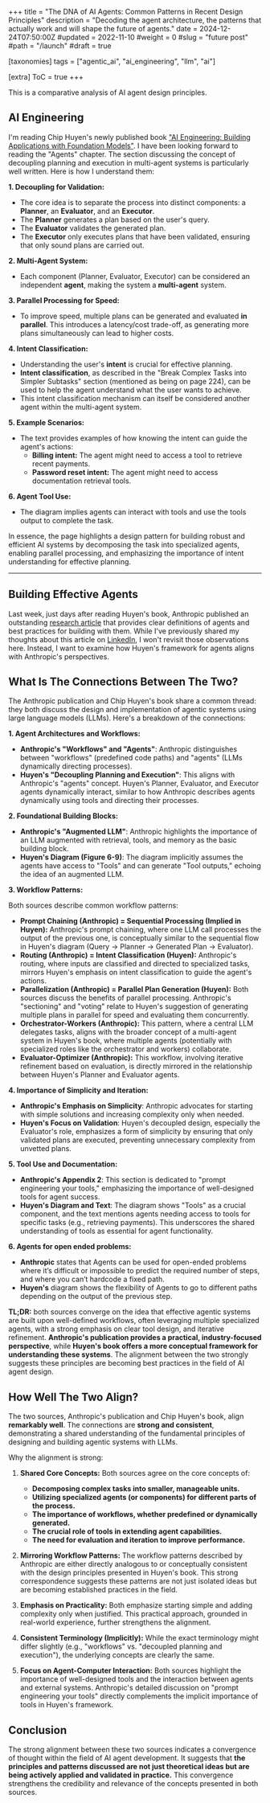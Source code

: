 +++
title = "The DNA of AI Agents: Common Patterns in Recent Design Principles"
description = "Decoding the agent architecture, the patterns that actually work and will shape the future of agents."
date = 2024-12-24T07:50:00Z
#updated = 2022-11-10
#weight = 0
#slug = "future post"
#path = "/launch"
#draft = true

[taxonomies]
tags = ["agentic_ai", "ai_engineering", "llm", "ai"]

[extra]
ToC = true
+++

This is a comparative analysis of AI agent design principles.

## AI Engineering

I'm reading Chip Huyen's newly published book ["AI Engineering: Building Applications with Foundation Models"](https://www.goodreads.com/book/show/222254966-ai-engineering). I have been looking forward to reading the "Agents" chapter. The section discussing the concept of decoupling planning and execution in multi-agent systems is particularly well written. Here is how I understand them:

**1. Decoupling for Validation:**

*   The core idea is to separate the process into distinct components: a **Planner**, an **Evaluator**, and an **Executor**.
*   The **Planner** generates a plan based on the user's query.
*   The **Evaluator** validates the generated plan.
*   The **Executor** only executes plans that have been validated, ensuring that only sound plans are carried out.

**2. Multi-Agent System:**

*   Each component (Planner, Evaluator, Executor) can be considered an independent **agent**, making the system a **multi-agent** system.

**3. Parallel Processing for Speed:**

*   To improve speed, multiple plans can be generated and evaluated **in parallel**. This introduces a latency/cost trade-off, as generating more plans simultaneously can lead to higher costs.

**4. Intent Classification:**

*   Understanding the user's **intent** is crucial for effective planning.
*   **Intent classification**, as described in the "Break Complex Tasks into Simpler Subtasks" section (mentioned as being on page 224), can be used to help the agent understand what the user wants to achieve.
*   This intent classification mechanism can itself be considered another agent within the multi-agent system.

**5. Example Scenarios:**

*   The text provides examples of how knowing the intent can guide the agent's actions:
    *   **Billing intent:** The agent might need to access a tool to retrieve recent payments.
    *   **Password reset intent:** The agent might need to access documentation retrieval tools.

**6. Agent Tool Use:**

*   The diagram implies agents can interact with tools and use the tools output to complete the task.

In essence, the page highlights a design pattern for building robust and efficient AI systems by decomposing the task into specialized agents, enabling parallel processing, and emphasizing the importance of intent understanding for effective planning.

---

## Building Effective Agents

Last week, just days after reading Huyen's book, Anthropic published an outstanding [research article](https://www.anthropic.com/research/building-effective-agents) that provides clear definitions of agents and best practices for building with them. While I've previously shared my thoughts about this article on [LinkedIn](https://www.linkedin.com/posts/cedricchee_building-effective-agents-activity-7275760464586854401-f9ae), I won't revisit those observations here. Instead, I want to examine how Huyen's framework for agents aligns with Anthropic's perspectives.

## What Is The Connections Between The Two?

The Anthropic publication and Chip Huyen's book share a common thread: they both discuss the design and implementation of agentic systems using large language models (LLMs). Here's a breakdown of the connections:

**1. Agent Architectures and Workflows:**

*   **Anthropic's "Workflows" and "Agents"**: Anthropic distinguishes between "workflows" (predefined code paths) and "agents" (LLMs dynamically directing processes).
*   **Huyen's "Decoupling Planning and Execution"**: This aligns with Anthropic's "agents" concept. Huyen's Planner, Evaluator, and Executor agents dynamically interact, similar to how Anthropic describes agents dynamically using tools and directing their processes.

**2. Foundational Building Blocks:**

*   **Anthropic's "Augmented LLM"**: Anthropic highlights the importance of an LLM augmented with retrieval, tools, and memory as the basic building block.
*   **Huyen's Diagram (Figure 6-9)**: The diagram implicitly assumes the agents have access to "Tools" and can generate "Tool outputs," echoing the idea of an augmented LLM.

**3. Workflow Patterns:**

Both sources describe common workflow patterns:

*   **Prompt Chaining (Anthropic) = Sequential Processing (Implied in Huyen):** Anthropic's prompt chaining, where one LLM call processes the output of the previous one, is conceptually similar to the sequential flow in Huyen's diagram (Query -> Planner -> Generated Plan -> Evaluator).
*   **Routing (Anthropic) = Intent Classification (Huyen):** Anthropic's routing, where inputs are classified and directed to specialized tasks, mirrors Huyen's emphasis on intent classification to guide the agent's actions.
*   **Parallelization (Anthropic) = Parallel Plan Generation (Huyen):** Both sources discuss the benefits of parallel processing. Anthropic's "sectioning" and "voting" relate to Huyen's suggestion of generating multiple plans in parallel for speed and evaluating them concurrently.
*   **Orchestrator-Workers (Anthropic):** This pattern, where a central LLM delegates tasks, aligns with the broader concept of a multi-agent system in Huyen's book, where multiple agents (potentially with specialized roles like the orchestrator and workers) collaborate.
*   **Evaluator-Optimizer (Anthropic):** This workflow, involving iterative refinement based on evaluation, is directly mirrored in the relationship between Huyen's Planner and Evaluator agents.

**4. Importance of Simplicity and Iteration:**

*   **Anthropic's Emphasis on Simplicity**: Anthropic advocates for starting with simple solutions and increasing complexity only when needed.
*   **Huyen's Focus on Validation**: Huyen's decoupled design, especially the Evaluator's role, emphasizes a form of simplicity by ensuring that only validated plans are executed, preventing unnecessary complexity from unvetted plans.

**5. Tool Use and Documentation:**

*   **Anthropic's Appendix 2**: This section is dedicated to "prompt engineering your tools," emphasizing the importance of well-designed tools for agent success.
*   **Huyen's Diagram and Text**: The diagram shows "Tools" as a crucial component, and the text mentions agents needing access to tools for specific tasks (e.g., retrieving payments). This underscores the shared understanding of tools as essential for agent functionality.

**6. Agents for open ended problems:**

*   **Anthropic** states that Agents can be used for open-ended problems where it’s difficult or impossible to predict the required number of steps, and where you can’t hardcode a fixed path.
*   **Huyen's** diagram shows the flexibility of Agents to go to different paths depending on the output of the previous step.

**TL;DR:** both sources converge on the idea that effective agentic systems are built upon well-defined workflows, often leveraging multiple specialized agents, with a strong emphasis on clear tool design, and iterative refinement. **Anthropic's publication provides a practical, industry-focused perspective**, while **Huyen's book offers a more conceptual framework for understanding these systems**. The alignment between the two strongly suggests these principles are becoming best practices in the field of AI agent design.

## How Well The Two Align?

The two sources, Anthropic's publication and Chip Huyen's book, align **remarkably well**. The connections are **strong and consistent**, demonstrating a shared understanding of the fundamental principles of designing and building agentic systems with LLMs.

Why the alignment is strong:

1. **Shared Core Concepts:** Both sources agree on the core concepts of:
    *   **Decomposing complex tasks into smaller, manageable units.**
    *   **Utilizing specialized agents (or components) for different parts of the process.**
    *   **The importance of workflows, whether predefined or dynamically generated.**
    *   **The crucial role of tools in extending agent capabilities.**
    *   **The need for evaluation and iteration to improve performance.**

2. **Mirroring Workflow Patterns:** The workflow patterns described by Anthropic are either directly analogous to or conceptually consistent with the design principles presented in Huyen's book. This strong correspondence suggests these patterns are not just isolated ideas but are becoming established practices in the field.

3. **Emphasis on Practicality:** Both emphasize starting simple and adding complexity only when justified. This practical approach, grounded in real-world experience, further strengthens the alignment.

4. **Consistent Terminology (Implicitly):** While the exact terminology might differ slightly (e.g., "workflows" vs. "decoupled planning and execution"), the underlying concepts are clearly the same.

5. **Focus on Agent-Computer Interaction:** Both sources highlight the importance of well-designed tools and the interaction between agents and external systems. Anthropic's detailed discussion on "prompt engineering your tools" directly complements the implicit importance of tools in Huyen's framework.

## Conclusion

The strong alignment between these two sources indicates a convergence of thought within the field of AI agent development. It suggests that **the principles and patterns discussed are not just theoretical ideas but are being actively applied and validated in practice.** This convergence strengthens the credibility and relevance of the concepts presented in both sources.
